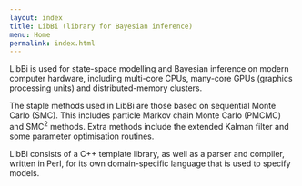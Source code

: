 ```yaml
---
layout: index
title: LibBi (library for Bayesian inference)
menu: Home
permalink: index.html
---
```


LibBi is used for state-space modelling and Bayesian inference on modern
computer hardware, including multi-core CPUs, many-core GPUs (graphics
processing units) and distributed-memory clusters.

The staple methods used in LibBi are those based on sequential Monte Carlo
(SMC). This includes particle Markov chain Monte Carlo (PMCMC) and
SMC<sup>2</sup> methods. Extra methods include the extended Kalman filter and
some parameter optimisation routines.

LibBi consists of a C++ template library, as well as a parser and compiler,
written in Perl, for its own domain-specific language that is used to specify
models.
